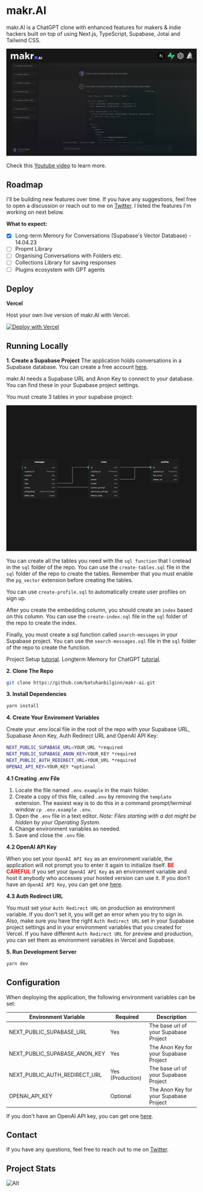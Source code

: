 # makr.AI

makr.AI is a ChatGPT clone with enhanced features for makers & indie hackers built on top of using Next.js, TypeScript, Supabase, Jotai and Tailwind CSS.

![makr.AI](./public/readme-hero.jpg)

Check this [Youtube video](https://youtu.be/yrXLvCB0ByA) to learn more.

## Roadmap

I'll be building new features over time. If you have any suggestions, feel free to open a discussion or reach out to me on [Twitter](https://twitter.com/makrdev). I listed the features I'm working on next below.

**What to expect:**

- [x] Long-term Memory for Conversations (Supabase's Vector Database) - 14.04.23
- [ ] Propmt Library
- [ ] Organising Conversations with Folders etc.
- [ ] Collections Library for saving responses
- [ ] Plugins ecosystem with GPT agents

## Deploy

**Vercel**

Host your own live version of makr.AI with Vercel.

[![Deploy with Vercel](https://vercel.com/button)](https://vercel.com/new/clone?repository-url=https://github.com/batuhanbilginn/makr-ai)

## Running Locally

**1. Create a Supabase Project**
The application holds conversations in a Supabase database. You can create a free account [here](https://supabase.io/).

makr.AI needs a Supabase URL and Anon Key to connect to your database. You can find these in your Supabase project settings.

You must create 3 tables in your supabase project:

![makr.AI](./public/supabase_schema.png)

You can create all the tables you need with the `sql function` that I cretead in the `sql` folder of the repo. You can use the `create-tables.sql` file in the `sql` folder of the repo to create the tables. Remember that you must enable the `pg_vector` extension before creating the tables.

You can use `create-profile.sql` to automatically create user profiles on sign up.

After you create the embedding column, you should create an `index` based on this column. You can use the `create-index.sql` file in the `sql` folder of the repo to create the index.

Finally, you must create a sql function called `search-messages` in your Supabase project. You can use the `search-messages.sql` file in the `sql` folder of the repo to create the function.

Project Setup [tutorial](https://youtu.be/yrXLvCB0ByA).
Longterm Memory for ChatGPT [tutorial](https://youtu.be/trReGNOh2oM).

**2. Clone The Repo**

```bash
git clone https://github.com/batuhanbilginn/makr-ai.git
```

**3. Install Dependencies**

```bash
yarn install
```

**4. Create Your Enviroment Variables**

Create your .env.local file in the root of the repo with your Supabase URL, Supabase Anon Key, Auth Redirect URL and OpenAI API Key:

```bash
NEXT_PUBLIC_SUPABASE_URL=YOUR_URL *required
NEXT_PUBLIC_SUPABASE_ANON_KEY=YOUR_KEY *required
NEXT_PUBLIC_AUTH_REDIRECT_URL=YOUR_URL *required
OPENAI_API_KEY=YOUR_KEY *optional
```

**4.1 Creating .env File**

1. Locate the file named `.env.example` in the main folder.
2. Create a copy of this file, called `.env` by removing the `template` extension. The easiest way is to do this in a command prompt/terminal window `cp .env.example .env`.
3. Open the `.env` file in a text editor. _Note: Files starting with a dot might be hidden by your Operating System._
4. Change environment variables as needed.
5. Save and close the `.env` file.

**4.2 OpenAI API Key**

When you set your `OpenAI API Key` as an environment variable, the application will not prompt you to enter it again to initialize itself. <span style="color:red; font-weight:bold;">BE CAREFUL</span> if you set your `OpenAI API Key` as an environment variable and host it anybody who accesses your hosted version can use it. If you don't have an `OpenAI API Key`, you can get one [here](https://platform.openai.com/account/api-keys).

**4.3 Auth Redirect URL**

You must set your `Auth Redirect URL` on production as environment variable. If you don't set it, you will get an error when you try to sign in. Also, make sure you have the right `Auth Redirect URL` set in your Supabase project settings and in your environment variables that you created for Vercel. If you have different `Auth Redirect URL` for preview and production, you can set them as environment variables in Vercel and Supabase.

**5. Run Development Server**

```bash
yarn dev
```

## Configuration

When deploying the application, the following environment variables can be set:

| Environment Variable          | Required         | Description                            |
| ----------------------------- | ---------------- | -------------------------------------- |
| NEXT_PUBLIC_SUPABASE_URL      | Yes              | The base url of your Supabase Project  |
| NEXT_PUBLIC_SUPABASE_ANON_KEY | Yes              | The Anon Key for your Supabase Project |
| NEXT_PUBLIC_AUTH_REDIRECT_URL | Yes (Production) | The base url of your Supabase Project  |
| OPENAI_API_KEY                | Optional         | The Anon Key for your Supabase Project |

If you don't have an OpenAI API key, you can get one [here](https://platform.openai.com/account/api-keys).

## Contact

If you have any questions, feel free to reach out to me on [Twitter](https://twitter.com/makrdev).

## Project Stats
![Alt](https://repobeats.axiom.co/api/embed/845ea17eede941a82d6c1613e325ce537cb38201.svg "Repobeats analytics image")
